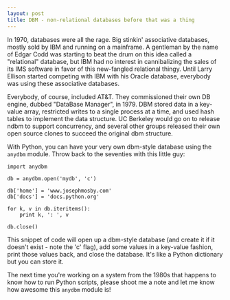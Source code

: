 ```yaml
---
layout: post
title: DBM - non-relational databases before that was a thing
---
```


In 1970, databases were all the rage. Big stinkin' associative databases, mostly sold by IBM and running on a mainframe. A gentleman by the name of Edgar Codd was starting to beat the drum on this idea called a "relational" database, but IBM had no interest in cannibalizing the sales of its IMS software in favor of this new-fangled relational thingy. Until Larry Ellison started competing with IBM with his Oracle database, everybody was using these associative databases.

Everybody, of course, included AT&T. They commissioned their own DB engine, dubbed "DataBase Manager", in 1979. DBM stored data in a key-value array, restricted writes to a single process at a time, and used hash tables to implement the data structure. UC Berkeley would go on to release ndbm to support concurrency, and several other groups released their own open source clones to succeed the original dbm structure. 

With Python, you can have your very own dbm-style database using the `anydbm` module. Throw back to the seventies with this little guy: 

	import anydbm

	db = anydbm.open('mydb', 'c')

	db['home'] = 'www.josephmosby.com'
	db['docs'] = 'docs.python.org'

	for k, v in db.iteritems():
		print k, ': ', v

	db.close()

This snippet of code will open up a dbm-style database (and create it if it doesn't exist - note the 'c' flag), add some values in a key-value fashion, print those values back, and close the database. It's like a Python dictionary but you can store it. 

The next time you're working on a system from the 1980s that happens to know how to run Python scripts, please shoot me a note and let me know how awesome this `anydbm` module is!
